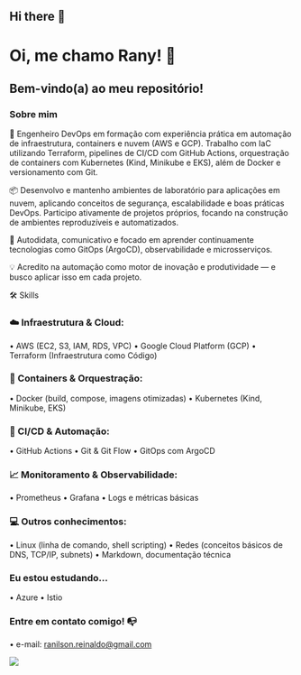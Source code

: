 ## Hi there 👋

# Oi, me chamo Rany! 👋

## Bem-vindo(a) ao meu repositório!

### Sobre mim

🎯 Engenheiro DevOps em formação com experiência prática em automação de infraestrutura, containers e nuvem (AWS e GCP). Trabalho com IaC utilizando Terraform, pipelines de CI/CD com GitHub Actions, orquestração de containers com Kubernetes (Kind, Minikube e EKS), além de Docker e versionamento com Git.

📦 Desenvolvo e mantenho ambientes de laboratório para aplicações em nuvem, aplicando conceitos de segurança, escalabilidade e boas práticas DevOps. Participo ativamente de projetos próprios, focando na construção de ambientes reproduzíveis e automatizados.

🧠 Autodidata, comunicativo e focado em aprender continuamente tecnologias como GitOps (ArgoCD), observabilidade e microsserviços.

💡 Acredito na automação como motor de inovação e produtividade — e busco aplicar isso em cada projeto.

<!--🔗 Veja meus projetos abaixo!-->

🛠️ Skills

### ☁️ Infraestrutura & Cloud:
  • AWS (EC2, S3, IAM, RDS, VPC)
  • Google Cloud Platform (GCP)
  • Terraform (Infraestrutura como Código)

### 🐳 Containers & Orquestração:
  • Docker (build, compose, imagens otimizadas)
  • Kubernetes (Kind, Minikube, EKS)

### 🔁 CI/CD & Automação:
  • GitHub Actions
  • Git & Git Flow
  • GitOps com ArgoCD

### 📈 Monitoramento & Observabilidade:
  • Prometheus
  • Grafana
  • Logs e métricas básicas

### 💻 Outros conhecimentos:
  • Linux (linha de comando, shell scripting)
  • Redes (conceitos básicos de DNS, TCP/IP, subnets)
  • Markdown, documentação técnica

<!--### Skills

  • Python <!--(scikit-learn, tensorflow, pandas, numpy, matplotlib, seaborn, flask)-->

<!--  • SQL

  • Machine Learning <!--(Modelos supervisionados, não supervisionados, deep learning e LLMs)-->

<!--  • Container & Docker
  
  • Kubernetes
  
  • Terraform
  
  • GitOps
  
  • ArgoCD

  • Git & GitHub
  
  • AWS

  • Google Cloud-->


### Eu estou estudando...

  • Azure
  • Istio


### Entre em contato comigo! 📭
  • e-mail: ranilson.reinaldo@gmail.com
  <div><a href="https://www.linkedin.com/in/ranyreinaldo" target="_blank"><img src="https://img.shields.io/badge/-LinkedIn-%230077B5?style=for-the-badge&logo=linkedin&logoColor=white" target="_blank"></a>
  </div>

<!--
**rany01/rany01** is a ✨ _special_ ✨ repository because its `README.md` (this file) appears on your GitHub profile.

Here are some ideas to get you started:

- 🔭 I’m currently working on ...
- 🌱 I’m currently learning ...
- 👯 I’m looking to collaborate on ...
- 🤔 I’m looking for help with ...
- 💬 Ask me about ...
- 📫 How to reach me: ...
- 😄 Pronouns: ...
- ⚡ Fun fact: ...
-->
